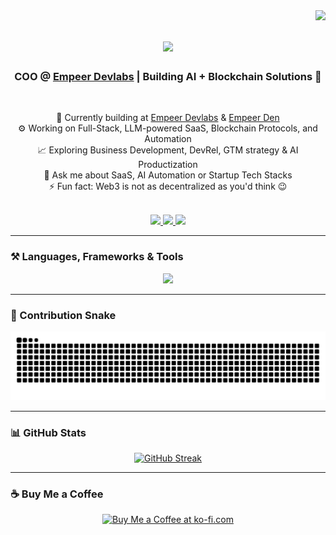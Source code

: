 <img align="right" src="https://visitor-badge.laobi.icu/badge?page_id=arhamaamir.arhamaamir" />

<h1 align="center">
    <img src="https://readme-typing-svg.herokuapp.com/?font=Righteous&size=35&center=true&vCenter=true&width=500&height=70&duration=4000&lines=Hi+There!+👋;+I'm+Arham+Aamir!;" />
</h1>

<h3 align="center">COO @ <a href="https://empeer.tech">Empeer Devlabs</a> | Building AI + Blockchain Solutions 🚀</h3>

<br/>

<div align="center">
 
🔭 Currently building at <a href="https://empeer.tech">Empeer Devlabs</a> & <a href="https://www.linkedin.com/company/empeerden/">Empeer Den</a>  
⚙️ Working on Full-Stack, LLM-powered SaaS, Blockchain Protocols, and Automation  
📈 Exploring Business Development, DevRel, GTM strategy & AI Productization  
💬 Ask me about SaaS, AI Automation or Startup Tech Stacks  
⚡ Fun fact: Web3 is not as decentralized as you'd think 😉 

</div>

<br/>

<div align="center"> 
  <a href="mailto:arhamaamir@empeer.tech">
    <img src="https://img.shields.io/badge/Gmail-333333?style=for-the-badge&logo=gmail&logoColor=red" />
  </a>
  <a href="https://linkedin.com/in/arhamaamir/" target="_blank">  
    <img src="https://img.shields.io/badge/LinkedIn-0077B5?style=for-the-badge&logo=linkedin&logoColor=white" />
  </a>
  <a href="https://calendly.com/abdularham420/30min" target="_blank">
    <img src="https://img.shields.io/badge/Calendly-0A66C2?style=for-the-badge&logo=calendly&logoColor=white" />
  </a>
</div>

---

### ⚒️ Languages, Frameworks & Tools

<div align="center">
    <img src="https://skillicons.dev/icons?i=nextjs,react,tailwind,nodejs,nestjs,typescript,javascript,mongodb,graphql,vercel,aws,figma,git,vscode" />
</div>

---

### 🐍 Contribution Snake

<div align="center">
  <img alt="snake eating my contributions" src="https://raw.githubusercontent.com/arhamaamir/arhamaamir/output/github-contribution-grid-snake.svg" />
</div>

---

### 📊 GitHub Stats

<div align="center">
  <a href="https://git.io/streak-stats">
    <img src="https://streak-stats.demolab.com?user=arhamaamir&theme=dark&border_radius=10" alt="GitHub Streak" />
  </a>
</div>

---

### ☕ Buy Me a Coffee

<div align="center">
<a href='https://buymeacoffee.com/abdularhamh' target='_blank'>
<img height='64' src='https://storage.ko-fi.com/cdn/kofi1.png?v=3' alt='Buy Me a Coffee at ko-fi.com' />
</a>
</div>

